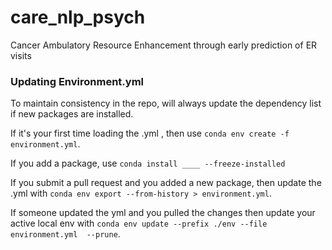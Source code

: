 # care_nlp_psych
Cancer Ambulatory Resource Enhancement through early prediction of ER visits


### Updating Environment.yml

To maintain consistency in the repo, will always update the dependency list if new packages are installed. 

If it's your first time loading the .yml , then use `conda env create -f environment.yml`. 

If you add a package, use `conda install ____ --freeze-installed`

If you submit a pull request and you added a new package, then update the .yml with `conda env export --from-history > environment.yml`. 

If someone updated the yml and you pulled the changes then update your active local env with `conda env update --prefix ./env --file environment.yml  --prune`. 
